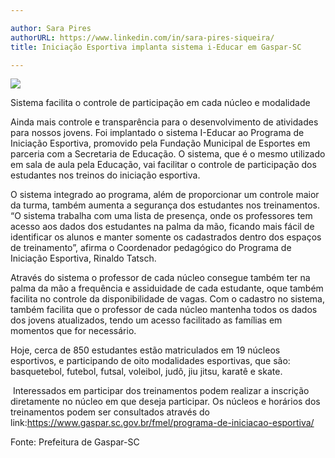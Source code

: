 ```yaml
---

author: Sara Pires
authorURL: https://www.linkedin.com/in/sara-pires-siqueira/
title: Iniciação Esportiva implanta sistema i-Educar em Gaspar-SC

---
```



![](https://raw.githubusercontent.com/portabilis/i-educar-website/main/images/banner_blog_15.05.png)

Sistema facilita o controle de participação em cada núcleo e modalidade
‌

Ainda mais controle e transparência para o desenvolvimento de atividades para nossos jovens. Foi implantado o sistema I-Educar ao Programa de Iniciação Esportiva, promovido pela Fundação Municipal de Esportes em parceria com a Secretaria de Educação. O sistema, que é o mesmo utilizado em sala de aula pela Educação, vai facilitar o controle de participação dos estudantes nos treinos do iniciação esportiva.


O sistema integrado ao programa, além de proporcionar um controle maior da turma, também aumenta a segurança dos estudantes nos treinamentos. “O sistema trabalha com uma lista de presença, onde os professores tem acesso aos dados dos estudantes na palma da mão, ficando mais fácil de identificar os alunos e manter somente os cadastrados dentro dos espaços de treinamento”, afirma o Coordenador pedagógico do Programa de Iniciação Esportiva, Rinaldo Tatsch.


Através do sistema o professor de cada núcleo consegue também ter na palma da mão a frequência e assiduidade de cada estudante, oque também facilita no controle da disponibilidade de vagas. Com o cadastro no sistema, também facilita que o professor de cada núcleo mantenha todos os dados dos jovens atualizados, tendo um acesso facilitado as famílias em momentos que for necessário.
‌

Hoje, cerca de 850 estudantes estão matriculados em 19 núcleos esportivos, e participando de oito modalidades esportivas, que são: basquetebol, futebol, futsal, voleibol, judô, jiu jitsu, karatê e skate.

‌
Interessados em participar dos treinamentos podem realizar a inscrição diretamente no núcleo em que deseja participar. Os núcleos e horários dos treinamentos podem ser consultados através do link:https://www.gaspar.sc.gov.br/fmel/programa-de-iniciacao-esportiva/

Fonte: Prefeitura de Gaspar-SC

